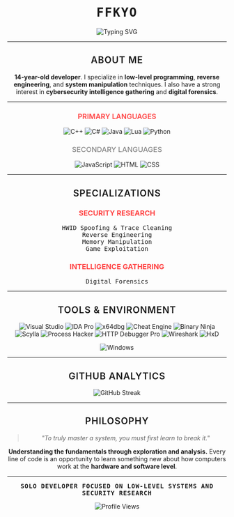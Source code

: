 <div align="center">

# <span style="font-family: 'JetBrains Mono', 'Fira Code', monospace; font-weight: 700; letter-spacing: 2px;">FFKYO</span>

<img src="https://readme-typing-svg.herokuapp.com?font=JetBrains+Mono&size=20&duration=2500&pause=800&color=FF4444&center=true&vCenter=true&width=700&lines=LOW-LEVEL+SYSTEMS+DEVELOPER;REVERSE+ENGINEERING+SPECIALIST;SECURITY+RESEARCHER" alt="Typing SVG" />

---

## <span style="font-family: 'Inter', 'Segoe UI', sans-serif; font-weight: 600; letter-spacing: 1px;">ABOUT ME</span>

**14-year-old developer**. I specialize in **low-level programming**, **reverse engineering**, and **system manipulation** techniques. I also have a strong interest in **cybersecurity intelligence gathering** and **digital forensics**.

---

### <span style="font-family: 'Inter', sans-serif; font-weight: 600; color: #FF4444;">PRIMARY LANGUAGES</span>
![C++](https://img.shields.io/badge/C++-0a0a0a?style=flat-square&logo=c%2B%2B&logoColor=FF4444)
![C#](https://img.shields.io/badge/C%23-0a0a0a?style=flat-square&logo=c-sharp&logoColor=FF4444)
![Java](https://img.shields.io/badge/Java-0a0a0a?style=flat-square&logo=java&logoColor=FF4444)
![Lua](https://img.shields.io/badge/Lua-0a0a0a?style=flat-square&logo=lua&logoColor=FF4444)
![Python](https://img.shields.io/badge/Python-0a0a0a?style=flat-square&logo=python&logoColor=FF4444)

### <span style="font-family: 'Inter', sans-serif; font-weight: 500; color: #888888;">SECONDARY LANGUAGES</span>
![JavaScript](https://img.shields.io/badge/JavaScript-0a0a0a?style=flat-square&logo=javascript&logoColor=666666)
![HTML](https://img.shields.io/badge/HTML5-0a0a0a?style=flat-square&logo=html5&logoColor=666666)
![CSS](https://img.shields.io/badge/CSS3-0a0a0a?style=flat-square&logo=css3&logoColor=666666)

---

## <span style="font-family: 'Inter', sans-serif; font-weight: 600; letter-spacing: 1px;">SPECIALIZATIONS</span>

### **<span style="color: #FF4444;">SECURITY RESEARCH</span>**

<span style="font-family: 'JetBrains Mono', monospace;">HWID Spoofing & Trace Cleaning<br>
Reverse Engineering<br>
Memory Manipulation<br>
Game Exploitation</span>

### **<span style="color: #FF4444;">INTELLIGENCE GATHERING</span>**

<span style="font-family: 'JetBrains Mono', monospace;">Digital Forensics<br>
</span>

---

## <span style="font-family: 'Inter', sans-serif; font-weight: 600; letter-spacing: 1px;">TOOLS & ENVIRONMENT</span>

![Visual Studio](https://custom-icon-badges.demolab.com/badge/Visual%20Studio-0a0a0a?style=flat-square&logo=visualstudio&logoColor=FF4444)
![IDA Pro](https://custom-icon-badges.demolab.com/badge/IDA%20Pro-0a0a0a?style=flat-square&logo=ida&logoColor=FF4444)
![x64dbg](https://custom-icon-badges.demolab.com/badge/x64dbg-0a0a0a?style=flat-square&logo=debug&logoColor=FF4444)
![Cheat Engine](https://custom-icon-badges.demolab.com/badge/Cheat%20Engine-0a0a0a?style=flat-square&logo=engine&logoColor=FF4444)
![Binary Ninja](https://custom-icon-badges.demolab.com/badge/Binary%20Ninja-0a0a0a?style=flat-square&logo=binaryninja&logoColor=FF4444)
![Scylla](https://custom-icon-badges.demolab.com/badge/Scylla-0a0a0a?style=flat-square&logoColor=FF4444)
![Process Hacker](https://custom-icon-badges.demolab.com/badge/Process%20Hacker-0a0a0a?style=flat-square&logo=processhacker&logoColor=FF4444)
![HTTP Debugger Pro](https://custom-icon-badges.demolab.com/badge/HTTP%20Debugger%20Pro-0a0a0a?style=flat-square&logoColor=FF4444)
![Wireshark](https://custom-icon-badges.demolab.com/badge/Wireshark-0a0a0a?style=flat-square&logo=wireshark&logoColor=FF4444)
![HxD](https://custom-icon-badges.demolab.com/badge/HxD-0a0a0a?style=flat-square&logoColor=FF4444)

![Windows](https://custom-icon-badges.demolab.com/badge/Windows-0a0a0a?style=flat-square&logo=windows&logoColor=FF4444)

---

## <span style="font-family: 'Inter', sans-serif; font-weight: 600; letter-spacing: 1px;">GITHUB ANALYTICS</span>

<img src="https://github-readme-streak-stats.herokuapp.com/?user=Federal&theme=dark&hide_border=true&background=0d1117&stroke=FF4444&ring=FF4444&fire=FF4444&currStreakLabel=FF4444&sideLabels=FF4444&currStreakNum=c9d1d9&sideNums=c9d1d9&dates=c9d1d9" alt="GitHub Streak" />

---

## <span style="font-family: 'Inter', sans-serif; font-weight: 600; letter-spacing: 1px;">PHILOSOPHY</span>

> *"To truly master a system, you must first learn to break it."*

**Understanding the fundamentals through exploration and analysis.** Every line of code is an opportunity to learn something new about how computers work at the **hardware and software level**.

---

**<span style="font-family: 'JetBrains Mono', monospace; letter-spacing: 1px;">SOLO DEVELOPER FOCUSED ON LOW-LEVEL SYSTEMS AND SECURITY RESEARCH</span>**

<img src="https://komarev.com/ghpvc/?username=Federal&color=FF4444&style=for-the-badge&label=Profile+Views" alt="Profile Views" />

</div>
